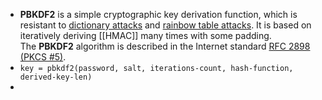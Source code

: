 - **PBKDF2** is a simple cryptographic key derivation function, which is resistant to [dictionary attacks](https://en.wikipedia.org/wiki/Dictionary_attack) and [rainbow table attacks](https://en.wikipedia.org/wiki/Rainbow_table). It is based on iteratively deriving [[HMAC]] many times with some padding. The **PBKDF2** algorithm is described in the Internet standard [RFC 2898 (PKCS #5)](http://ietf.org/rfc/rfc2898.txt).
- `key = pbkdf2(password, salt, iterations-count, hash-function, derived-key-len)`
-